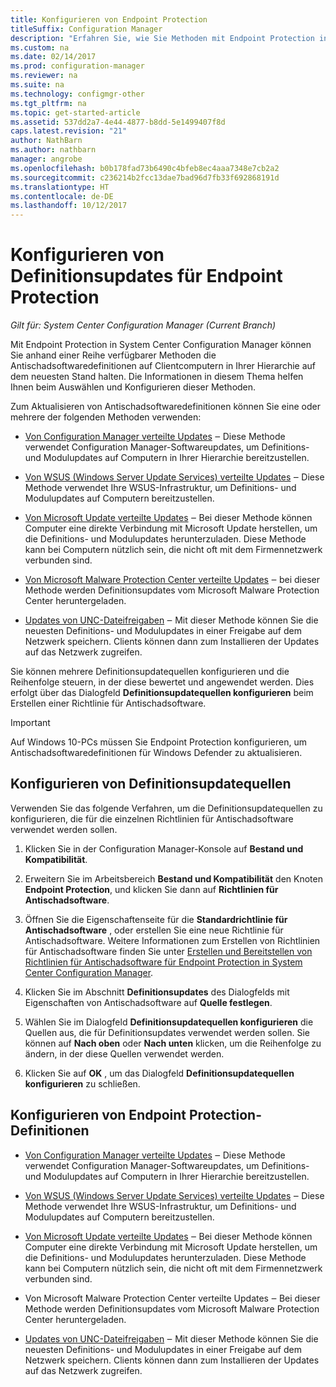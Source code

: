 ```yaml
---
title: Konfigurieren von Endpoint Protection
titleSuffix: Configuration Manager
description: "Erfahren Sie, wie Sie Methoden mit Endpoint Protection in System Center Configuration Manager auswählen und konfigurieren, um Antischadsoftwaredefinitionen auf den Clientcomputern auf dem neuesten Stand zu halten."
ms.custom: na
ms.date: 02/14/2017
ms.prod: configuration-manager
ms.reviewer: na
ms.suite: na
ms.technology: configmgr-other
ms.tgt_pltfrm: na
ms.topic: get-started-article
ms.assetid: 537dd2a7-4e44-4877-b8dd-5e1499407f8d
caps.latest.revision: "21"
author: NathBarn
ms.author: nathbarn
manager: angrobe
ms.openlocfilehash: b0b178fad73b6490c4bfeb8ec4aaa7348e7cb2a2
ms.sourcegitcommit: c236214b2fcc13dae7bad96d7fb33f692868191d
ms.translationtype: HT
ms.contentlocale: de-DE
ms.lasthandoff: 10/12/2017
---
```

#  <a name="configure-definition-updates-for-endpoint-protection"></a>Konfigurieren von Definitionsupdates für Endpoint Protection  

*Gilt für: System Center Configuration Manager (Current Branch)*

 Mit Endpoint Protection in System Center Configuration Manager können Sie anhand einer Reihe verfügbarer Methoden die Antischadsoftwaredefinitionen auf Clientcomputern in Ihrer Hierarchie auf dem neuesten Stand halten. Die Informationen in diesem Thema helfen Ihnen beim Auswählen und Konfigurieren dieser Methoden.

 Zum Aktualisieren von Antischadsoftwaredefinitionen können Sie eine oder mehrere der folgenden Methoden verwenden:

-   [Von Configuration Manager verteilte Updates](endpoint-definitions-configmgr.md) ‒ Diese Methode verwendet Configuration Manager-Softwareupdates, um Definitions- und Modulupdates auf Computern in Ihrer Hierarchie bereitzustellen.

-   [Von WSUS (Windows Server Update Services) verteilte Updates](endpoint-definitions-wsus.md) ‒ Diese Methode verwendet Ihre WSUS-Infrastruktur, um Definitions- und Modulupdates auf Computern bereitzustellen.

-   [Von Microsoft Update verteilte Updates](endpoint-definitions-microsoft-updates.md) ‒ Bei dieser Methode können Computer eine direkte Verbindung mit Microsoft Update herstellen, um die Definitions- und Modulupdates herunterzuladen. Diese Methode kann bei Computern nützlich sein, die nicht oft mit dem Firmennetzwerk verbunden sind.

-   [Von Microsoft Malware Protection Center verteilte Updates](endpoint-definitions-protection-center.md) ‒ bei dieser Methode werden Definitionsupdates vom Microsoft Malware Protection Center heruntergeladen.

-   [Updates von UNC-Dateifreigaben](endpoint-definitions-network.md) ‒ Mit dieser Methode können Sie die neuesten Definitions- und Modulupdates in einer Freigabe auf dem Netzwerk speichern. Clients können dann zum Installieren der Updates auf das Netzwerk zugreifen.

 Sie können mehrere Definitionsupdatequellen konfigurieren und die Reihenfolge steuern, in der diese bewertet und angewendet werden. Dies erfolgt über das Dialogfeld **Definitionsupdatequellen konfigurieren** beim Erstellen einer Richtlinie für Antischadsoftware.

> [!IMPORTANT]
>  Auf Windows 10-PCs müssen Sie Endpoint Protection konfigurieren, um Antischadsoftwaredefinitionen für Windows Defender zu aktualisieren.

## <a name="how-to-configure-definition-update-sources"></a>Konfigurieren von Definitionsupdatequellen
 Verwenden Sie das folgende Verfahren, um die Definitionsupdatequellen zu konfigurieren, die für die einzelnen Richtlinien für Antischadsoftware verwendet werden sollen.

1.  Klicken Sie in der Configuration Manager-Konsole auf **Bestand und Kompatibilität**.

2.  Erweitern Sie im Arbeitsbereich **Bestand und Kompatibilität** den Knoten **Endpoint Protection**, und klicken Sie dann auf **Richtlinien für Antischadsoftware**.

3.  Öffnen Sie die Eigenschaftenseite für die **Standardrichtlinie für Antischadsoftware** , oder erstellen Sie eine neue Richtlinie für Antischadsoftware. Weitere Informationen zum Erstellen von Richtlinien für Antischadsoftware finden Sie unter [Erstellen und Bereitstellen von Richtlinien für Antischadsoftware für Endpoint Protection in System Center Configuration Manager](endpoint-antimalware-policies.md).

4.  Klicken Sie im Abschnitt **Definitionsupdates** des Dialogfelds mit Eigenschaften von Antischadsoftware auf **Quelle festlegen**.

5.  Wählen Sie im Dialogfeld **Definitionsupdatequellen konfigurieren** die Quellen aus, die für Definitionsupdates verwendet werden sollen. Sie können auf **Nach oben** oder **Nach unten** klicken, um die Reihenfolge zu ändern, in der diese Quellen verwendet werden.

6.  Klicken Sie auf **OK** , um das Dialogfeld **Definitionsupdatequellen konfigurieren** zu schließen.

## <a name="configure-endpoint-protection-definitions"></a>Konfigurieren von Endpoint Protection-Definitionen

-   [Von Configuration Manager verteilte Updates](endpoint-definitions-configmgr.md) ‒ Diese Methode verwendet Configuration Manager-Softwareupdates, um Definitions- und Modulupdates auf Computern in Ihrer Hierarchie bereitzustellen.

-   [Von WSUS (Windows Server Update Services) verteilte Updates](endpoint-definitions-wsus.md) ‒ Diese Methode verwendet Ihre WSUS-Infrastruktur, um Definitions- und Modulupdates auf Computern bereitzustellen.

-   [Von Microsoft Update verteilte Updates](endpoint-definitions-microsoft-updates.md) ‒ Bei dieser Methode können Computer eine direkte Verbindung mit Microsoft Update herstellen, um die Definitions- und Modulupdates herunterzuladen. Diese Methode kann bei Computern nützlich sein, die nicht oft mit dem Firmennetzwerk verbunden sind.

-   Von Microsoft Malware Protection Center verteilte Updates ‒ Bei dieser Methode werden Definitionsupdates vom Microsoft Malware Protection Center heruntergeladen.

-   [Updates von UNC-Dateifreigaben](endpoint-definitions-network.md) ‒ Mit dieser Methode können Sie die neuesten Definitions- und Modulupdates in einer Freigabe auf dem Netzwerk speichern. Clients können dann zum Installieren der Updates auf das Netzwerk zugreifen.
